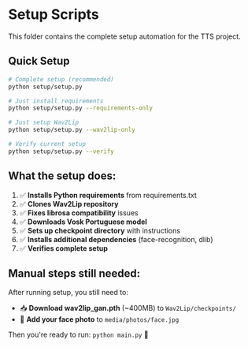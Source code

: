 # Setup Scripts

This folder contains the complete setup automation for the TTS project.

## Quick Setup

```bash
# Complete setup (recommended)
python setup/setup.py

# Just install requirements
python setup/setup.py --requirements-only

# Just setup Wav2Lip
python setup/setup.py --wav2lip-only

# Verify current setup
python setup/setup.py --verify
```

## What the setup does:

1. ✅ **Installs Python requirements** from requirements.txt
2. ✅ **Clones Wav2Lip repository**
3. ✅ **Fixes librosa compatibility** issues
4. ✅ **Downloads Vosk Portuguese model**
5. ✅ **Sets up checkpoint directory** with instructions
6. ✅ **Installs additional dependencies** (face-recognition, dlib)
7. ✅ **Verifies complete setup**

## Manual steps still needed:

After running setup, you still need to:

- 📥 **Download wav2lip_gan.pth** (~400MB) to `Wav2Lip/checkpoints/`
- 📸 **Add your face photo** to `media/photos/face.jpg`

Then you're ready to run: `python main.py` 🚀
